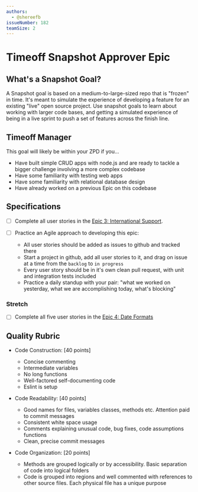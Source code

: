 ```yaml
---
authors:
  - @shereefb
issueNumber: 182
teamSize: 2
---
```


# Timeoff Snapshot Approver Epic

## What's a Snapshot Goal?

A Snapshot goal is based on a medium-to-large-sized repo that is "frozen" in time. It's meant to simulate the experience of developing a feature for an existing "live" open source project.
Use snapshot goals to learn about working with larger code bases, and getting a simulated experience of being in a live sprint to push a set of features across the finish line.

## Timeoff Manager

This goal will likely be within your ZPD if you...

- Have built simple CRUD apps with node.js and are ready to tackle a bigger challenge involving a more complex codebase
- Have some familiarity with testing web apps
- Have some familiarity with relational database design
- Have already worked on a previous Epic on this codebase

## Specifications


- [ ] Complete all user stories in the [Epic 3: International Support][repo].

- [ ] Practice an Agile approach to developing this epic:
  - All user stories should be added as issues to github and tracked there
  - Start a project in github, add all user stories to it, and drag on issue at a time from the `backlog` to `in progress`
  - Every user story should be in it's own clean pull request, with unit and integration tests included
  - Practice a daily standup with your pair: "what we worked on yesterday, what we are accomplishing today, what's blocking"

### Stretch

- [ ] Complete all five user stories in the [Epic 4: Date Formats][repo]

## Quality Rubric

- Code Construction: [40 points]
  - Concise commenting
  - Intermediate variables
  - No long functions
  - Well-factored self-documenting code
  - Eslint is setup
- Code Readability: [40 points]
  - Good names for files, variables classes, methods etc. Attention paid to commit messages
  - Consistent white space usage
  - Comments explaining unusual code, bug fixes, code assumptions functions
  - Clean, precise commit messages
- Code Organization: [20 points]
  - Methods are grouped logically or by accessibility. Basic separation of code into logical folders
  - Code is grouped into regions and well commented with references to other source files. Each physical file has a unique purpose

  [repo]:https://github.com/GuildCrafts/timeoff.management/blob/master/user_stories.md
